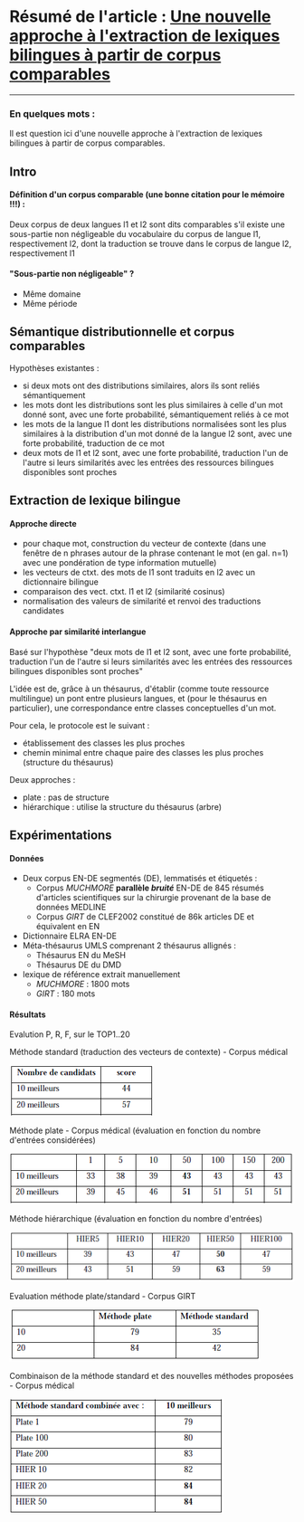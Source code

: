 # Résumé de l'article : [Une nouvelle approche à l'extraction de lexiques bilingues à partir de corpus comparables](http://lexicometrica.univ-paris3.fr/thema/thema6/Dejean.pdf)
---------

### En quelques mots : 
Il est question ici d'une nouvelle approche à l'extraction de lexiques bilingues à partir de corpus comparables.

## Intro

#### Définition d'un corpus comparable (une bonne citation pour le mémoire !!!) :

Deux corpus de deux langues l1 et l2 sont dits comparables s'il existe une sous-partie non négligeable du vocabulaire du corpus de langue l1, respectivement l2, dont la traduction se trouve dans le corpus de langue l2, respectivement l1


#### "Sous-partie non négligeable" ?

* Même domaine
* Même période





## Sémantique distributionnelle et corpus comparables

Hypothèses existantes :
* si deux mots ont des distributions similaires, alors ils sont reliés sémantiquement
* les mots dont les distributions sont les plus similaires à celle d'un mot donné sont, avec une forte probabilité, sémantiquement reliés à ce mot
* les mots de la langue l1 dont les distributions normalisées sont les plus similaires à la distribution d'un mot donné de la langue l2 sont, avec une forte probabilité, traduction de ce mot
* deux mots de l1 et l2 sont, avec une forte probabilité, traduction l'un de l'autre si leurs similarités avec les entrées des ressources bilingues disponibles sont proches




## Extraction de lexique bilingue

#### Approche directe
* pour chaque mot, construction du vecteur de contexte (dans une fenêtre de n phrases autour de la phrase contenant le mot (en gal. n=1) avec une pondération de type information mutuelle)
* les vecteurs de ctxt. des mots de l1 sont traduits en l2 avec un dictionnaire bilingue
* comparaison des vect. ctxt. l1 et l2 (similarité cosinus)
* normalisation des valeurs de similarité et renvoi des traductions candidates

#### Approche par similarité interlangue
Basé sur l'hypothèse "deux mots de l1 et l2 sont, avec une forte probabilité, traduction l'un de l'autre si leurs similarités avec les entrées des ressources bilingues disponibles sont proches"

L'idée est de, grâce à un thésaurus, d'établir (comme toute ressource multilingue) un pont entre plusieurs langues, et (pour le thésaurus en particulier), une correspondance entre classes conceptuelles d'un mot.

Pour cela, le protocole est le suivant :
* établissement des classes les plus proches
* chemin minimal entre chaque paire des classes les plus proches (structure du thésaurus)

Deux approches :
* plate : pas de structure
* hiérarchique : utilise la structure du thésaurus (arbre)


## Expérimentations

#### Données
* Deux corpus EN-DE segmentés (DE), lemmatisés et étiquetés :
  * Corpus _MUCHMORE_ **parallèle _bruité_** EN-DE de 845 résumés d'articles scientifiques sur la chirurgie provenant de la base de données MEDLINE
  * Corpus _GIRT_ de CLEF2002 constitué de 86k articles DE et équivalent en EN
* Dictionnaire ELRA EN-DE
* Méta-thésaurus UMLS comprenant 2 thésaurus allignés :
  * Thésaurus EN du MeSH
  * Thésaurus DE du DMD
* lexique de référence extrait manuellement
  * _MUCHMORE_ : 1800 mots
  * _GIRT_ : 180 mots



#### Résultats

Evalution P, R, F, sur le TOP1..20

Méthode standard (traduction des vecteurs de contexte) - Corpus médical

![alt text][fig1]




Méthode plate - Corpus médical (évaluation en fonction du nombre d'entrées considérées)

![alt text][fig2]




Méthode hiérarchique (évaluation en fonction du nombre d'entrées)

![alt text][fig3]





Evaluation méthode plate/standard - Corpus GIRT

![alt text][fig4]





Combinaison de la méthode standard et des nouvelles méthodes proposées - Corpus médical

![alt text][fig5]







[fig1]: https://github.com/allinard/Multi-alignement-en-corpus-comparables/blob/master/Articles/images/DejeanGaussierFig1.png "Méthode standard (traduction des vecteurs de contexte) - Corpus médical"
[fig2]: https://github.com/allinard/Multi-alignement-en-corpus-comparables/blob/master/Articles/images/DejeanGaussierFig2.png "Méthode plate - Corpus médical (évaluation en fonction du nombre d'entrées considérées)"
[fig3]: https://github.com/allinard/Multi-alignement-en-corpus-comparables/blob/master/Articles/images/DejeanGaussierFig3.png "Méthode hiérarchique (évaluation en fonction du nombre d'entrées)"
[fig4]: https://github.com/allinard/Multi-alignement-en-corpus-comparables/blob/master/Articles/images/DejeanGaussierFig4.png "Evaluation méthode plate/standard - Corpus GIRT"
[fig5]: https://github.com/allinard/Multi-alignement-en-corpus-comparables/blob/master/Articles/images/DejeanGaussierFig5.png "Combinaison de la méthode standard et des nouvelles méthodes proposées - Corpus médical"
